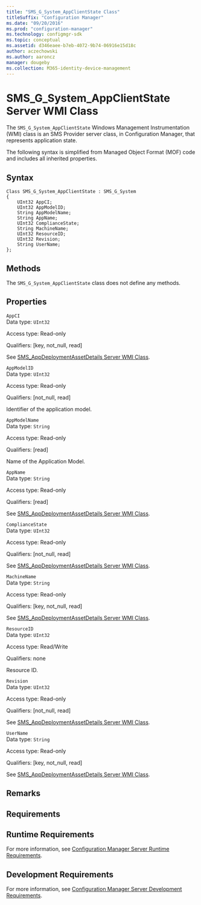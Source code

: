 ```yaml
---
title: "SMS_G_System_AppClientState Class"
titleSuffix: "Configuration Manager"
ms.date: "09/20/2016"
ms.prod: "configuration-manager"
ms.technology: configmgr-sdk
ms.topic: conceptual
ms.assetid: d346eaee-b7eb-4072-9b74-06916e15d18c
author: aczechowski
ms.author: aaroncz
manager: dougeby
ms.collection: M365-identity-device-management
---
```

# SMS_G_System_AppClientState Server WMI Class
The `SMS_G_System_AppClientState` Windows Management Instrumentation (WMI) class is an SMS Provider server class, in Configuration Manager, that represents application state.  

 The following syntax is simplified from Managed Object Format (MOF) code and includes all inherited properties.  

## Syntax  

```  
Class SMS_G_System_AppClientState : SMS_G_System  
{  
    UInt32 AppCI;  
    UInt32 AppModelID;  
    String AppModelName;  
    String AppName;  
    UInt32 ComplianceState;  
    String MachineName;  
    UInt32 ResourceID;  
    UInt32 Revision;  
    String UserName;  
};  
```  

## Methods  
 The `SMS_G_System_AppClientState` class does not define any methods.  

## Properties  
 `AppCI`  
 Data type: `UInt32`  

 Access type: Read-only  

 Qualifiers: [key, not_null, read]  

 See [SMS_AppDeploymentAssetDetails Server WMI Class](../../../develop/reference/apps/sms_appdeploymentassetdetails-server-wmi-class.md).  

 `AppModelID`  
 Data type: `UInt32`  

 Access type: Read-only  

 Qualifiers: [not_null, read]  

 Identifier of the application model.  

 `AppModelName`  
 Data type: `String`  

 Access type: Read-only  

 Qualifiers: [read]  

 Name of the Application Model.  

 `AppName`  
 Data type: `String`  

 Access type: Read-only  

 Qualifiers: [read]  

 See [SMS_AppDeploymentAssetDetails Server WMI Class](../../../develop/reference/apps/sms_appdeploymentassetdetails-server-wmi-class.md).  

 `ComplianceState`  
 Data type: `UInt32`  

 Access type: Read-only  

 Qualifiers: [not_null, read]  

 See [SMS_AppDeploymentAssetDetails Server WMI Class](../../../develop/reference/apps/sms_appdeploymentassetdetails-server-wmi-class.md).  

 `MachineName`  
 Data type: `String`  

 Access type: Read-only  

 Qualifiers: [key, not_null, read]  

 See [SMS_AppDeploymentAssetDetails Server WMI Class](../../../develop/reference/apps/sms_appdeploymentassetdetails-server-wmi-class.md).  

 `ResourceID`  
 Data type: `UInt32`  

 Access type: Read/Write  

 Qualifiers: none  

 Resource ID.  

 `Revision`  
 Data type: `UInt32`  

 Access type: Read-only  

 Qualifiers: [not_null, read]  

 See [SMS_AppDeploymentAssetDetails Server WMI Class](../../../develop/reference/apps/sms_appdeploymentassetdetails-server-wmi-class.md).  

 `UserName`  
 Data type: `String`  

 Access type: Read-only  

 Qualifiers: [key, not_null, read]  

 See [SMS_AppDeploymentAssetDetails Server WMI Class](../../../develop/reference/apps/sms_appdeploymentassetdetails-server-wmi-class.md).  

## Remarks  

## Requirements  

## Runtime Requirements  
 For more information, see [Configuration Manager Server Runtime Requirements](../../../develop/core/reqs/server-runtime-requirements.md).  

## Development Requirements  
 For more information, see [Configuration Manager Server Development Requirements](../../../develop/core/reqs/server-development-requirements.md).  
